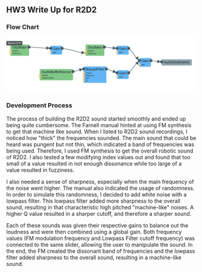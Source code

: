 ## HW3 Write Up for R2D2

### Flow Chart
![flow chart](flowchart.png "Flow Chart")


### Development Process
The process of building the R2D2 sound started smoothly and ended up being quite cumbersome. The Farnell manual hinted at using FM synthesis to get that machine like sound. When I listed to R2D2 sound recordings, I noticed how "thick" the frequencies sounded. The main sound that could be heard was pungent but not thin, which indicated a band of frequencies was being used. Therefore, I used FM synthesis to get the overall robotic sound of R2D2. I also tested a few modifying index values out and found that too small of a value resulted in not enough dissonance while too large of a value resulted in fuzziness. 

I also needed a sense of sharpness, especially when the main frequency of the noise went higher. The manual also indicated the usage of randomness. In order to simulate this randomness, I decided to add white noise with a lowpass filter. This lowpass filter added more sharpness to the overall sound, resulting in that characteristic high pitched "machine-like" noises. A higher Q value resulted in a sharper cutoff, and therefore a sharper sound. 

Each of these sounds was given their respective gains to balance out the loudness and were  then combined using a global gain. Both frequency values (FM modulation frequency and Lowpass Filter cutoff frequency) was connected to the same slider, allowing the user to manipulate the sound. In the end, the FM created the dissonant band of frequencies and the lowpass filter added sharpness to the overall sound, resulting in a machine-like sound. 